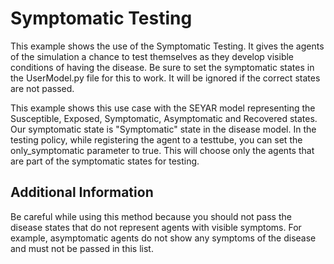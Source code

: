 # Symptomatic Testing
This example shows the use of the Symptomatic Testing. It gives the agents of the simulation a chance to test themselves as they develop visible conditions of having the disease. Be sure to set the symptomatic states in the UserModel.py file for this to work. It will be ignored if the correct states are not passed.

This example shows this use case with the SEYAR model representing the Susceptible, Exposed, Symptomatic, Asymptomatic and Recovered
states. Our symptomatic state is "Symptomatic" state in the disease model. In the testing policy, while registering the agent to a testtube, you can set the only_symptomatic parameter to true. This will choose only the agents that are part of the symptomatic states for testing.


## Additional Information
Be careful while using this method because you should not pass the disease states that do not represent agents with visible symptoms. For example, asymptomatic agents do not show any symptoms of the disease and must not be passed in this list.
